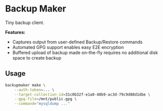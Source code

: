 Backup Maker
============

Tiny backup client.

**Features:**
- Captures output from user-defined Backup/Restore commands
- Automated GPG support enables easy E2E encryption
- Buffered upload of backup made on-the-fly requires no additional disk space to create backup

Usage
-----

```bash
backupmaker make \
    --auth-token=... \
    --target-collection-id=31c0b32f-e1a0-40b9-ac3d-79c9d88d1dbe \
    --gpg-file=/mnt/public.gpg \
    --command="mysqldump ..."
```
